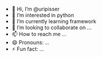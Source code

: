 - 👋 Hi, I’m @uripisser
- 👀 I’m interested in python
- 🌱 I’m currently learning framework
- 💞️ I’m looking to collaborate on ...
- 📫 How to reach me ...
- 😄 Pronouns: ...
- ⚡ Fun fact: ...

<!---
uripisser/uripisser is a ✨ special ✨ repository because its `README.md` (this file) appears on your GitHub profile.
You can click the Preview link to take a look at your changes.
--->
